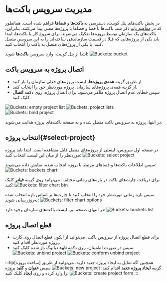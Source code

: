 # مدیریت سرویس باکت‌ها

در بخش باکت‌های پنل کوبیت، دسترسی به **باکت‌ها** و **فضاها** فراهم شده است.
همانطور که در [مفاهیم پایه](../#concepts) ذکر شد، باکت‌ها با فضا و فضاها با پروژه‌ها معنی پیدا می‌کنند. بنابراین، باکت‌های یک سازمان توسط پروژه‌ها تفکیک می‌شوند. برای شروع کار با باکت‌ها، ابتدا باید یکی از پروژه‌هایی که قبلا در قسمت سازماندهی ساخته‌اید را به این سرویس متصل کنید، یا یکی از پروژه‌های متصل به باکت را انتخاب کنید.

ابتدا از پنل کوبیت، وارد سرویس **باکت‌ها** شوید:
![Buckets: bucket](bucket.png)

## اتصال پروژه به سرویس باکت

- از طریق گزینه **همه‌ی‌ پروژه‌ها**، لیست پروژه‌های فعلی سازمان را باز کنید.
- از گزینه همه‌ی پروژه‌های سازمان، پروژه موردنظر خود را انتخاب کنید.
- سپس خطای عدم اتصال پروژه ظاهر می‌شود. برای اتصال پروژه، روی دکمه **اتصال** کلیک کنید.

![Buckets: empty project list](empty-project-list.png)
![Buckets: project lists](project-lists.png)
![Buckets: bind project](bind-project.png)

در انتها، پروژه به سرویس باکت متصل شده و به صفحه باکت‌های پروژه هدایت می‌شوید.

## انتخاب پروژه{#select-project}

در صفحه اول سرویس، لیستی از پروژه‌های متصل قابل مشاهده است. ابتدا باید پروژه موردنظر را از میان این لیست انتخاب کنید:
![Buckets: select project](select-project.png)

سپس اطلاعات باکت‌ها و فضاهای مرتبط با پروژه انتخاب شده، نمایش داده می‌شوند:
![Buckets: buckets chart](buckets_1.png)

برای دریافت چارت‌های باکت در بازه‌های زمانی مختلف، می‌توانید روی گزینه **فیلتر** کلیک کنید:
![Buckets: filter chart btn](filter-chart-btn.png)

سپس بازه زمانی موردنظر خود را انتخاب کنید تا چارت‌ها بر اساس بازه انتخاب شده به‌روزرسانی شوند:
![Buckets: filter chart options](filter-chart-options.png)

در انتهای صفحه نیز، لیست باکت‌های سازمان وجود دارد:
![Buckets: buckets list](buckets_2.png)

## قطع اتصال پروژه

- برای قطع اتصال پروژه از سرویس باکت، می‌توانید از آیکون قطع اتصال روی کارت پروژه موردنظر اقدام کنید.
- سپس در صورت اطمینان، روی دکمه **تایید** دیالوگ باز شده کلیک کنید.
  ![Buckets: unbind project](unbind-project.png)
  ![Buckets: conform unbind project](confirm-unbind-project.png)

:::tip[ساخت پروژه]
همچنین اگه تمایل به ایجاد پروژه جدید دارید، می‌توانید از طریق گزینه **ایجاد پروژه جدید** اقدام کنید:
![Buckets: new project](new-project.png)
سپس **عنوان** و **کلید** پروژه را وارد کرده و روی **ایجاد** کلیک کنید:
![Buckets: create project form](../organize/create-project-form.png)
:::
